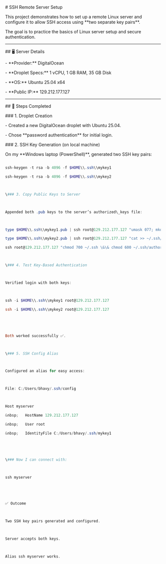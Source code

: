 \# SSH Remote Server Setup



This project demonstrates how to set up a remote Linux server and configure it to allow SSH access using \*\*two separate key pairs\*\*.  

The goal is to practice the basics of Linux server setup and secure authentication.



---



\## 🖥️ Server Details

\- \*\*Provider:\*\* DigitalOcean  

\- \*\*Droplet Specs:\*\* 1 vCPU, 1 GB RAM, 35 GB Disk  

\- \*\*OS:\*\* Ubuntu 25.04 x64  

\- \*\*Public IP:\*\* 129.212.177.127  



---



\## 🔑 Steps Completed



\### 1. Droplet Creation

\- Created a new DigitalOcean droplet with Ubuntu 25.04.

\- Chose \*\*password authentication\*\* for initial login.



\### 2. SSH Key Generation (on local machine)

On my \*\*Windows laptop (PowerShell)\*\*, generated two SSH key pairs:



```powershell

ssh-keygen -t rsa -b 4096 -f $HOME\\.ssh\\mykey1

ssh-keygen -t rsa -b 4096 -f $HOME\\.ssh\\mykey2



\### 3. Copy Public Keys to Server



Appended both .pub keys to the server’s authorized\_keys file:



type $HOME\\.ssh\\mykey1.pub | ssh root@129.212.177.127 "umask 077; mkdir -p ~/.ssh; cat >> ~/.ssh/authorized\_keys"

type $HOME\\.ssh\\mykey2.pub | ssh root@129.212.177.127 "cat >> ~/.ssh/authorized\_keys"

ssh root@129.212.177.127 "chmod 700 ~/.ssh \&\& chmod 600 ~/.ssh/authorized\_keys"



\### 4. Test Key-Based Authentication



Verified login with both keys:



ssh -i $HOME\\.ssh\\mykey1 root@129.212.177.127

ssh -i $HOME\\.ssh\\mykey2 root@129.212.177.127





Both worked successfully ✅.



\### 5. SSH Config Alias



Configured an alias for easy access:



File: C:/Users/bhavy/.ssh/config



Host myserver

&nbsp;   HostName 129.212.177.127

&nbsp;   User root

&nbsp;   IdentityFile C:/Users/bhavy/.ssh/mykey1





\### Now I can connect with:



ssh myserver





✅ Outcome



Two SSH key pairs generated and configured.



Server accepts both keys.



Alias ssh myserver works.



